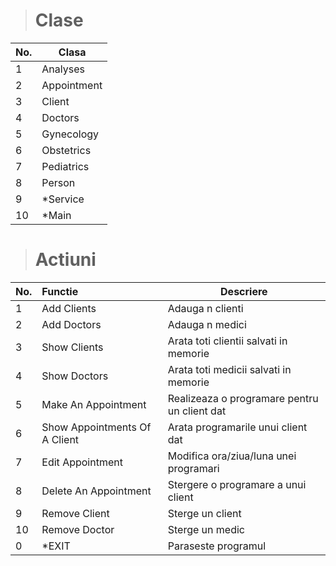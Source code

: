 > # Clase

 | No.  | Clasa        | 
 | :--- |     ----     | 
 | 1    | Analyses     |
 | 2    | Appointment  | 
 | 3    | Client       |
 | 4    | Doctors      |
 | 5    | Gynecology   |
 | 6    | Obstetrics   |
 | 7    | Pediatrics   |
 | 8    | Person       |
 | 9    | *Service     |
 | 10   | *Main        | 


> # Actiuni

 | No.  | Functie                        | Descriere                                     |
 | :--- |    :----                       |         ---                                   |
 | 1    | Add Clients                    | Adauga n clienti                              |
 | 2    | Add Doctors                    | Adauga n medici                               |
 | 3    | Show Clients                   | Arata toti clientii salvati in memorie        |
 | 4    | Show Doctors                   | Arata toti medicii salvati in memorie         |
 | 5    | Make An Appointment            | Realizeaza o programare pentru un client dat  |
 | 6    | Show Appointments Of A Client  | Arata programarile unui client dat            |
 | 7    | Edit Appointment               | Modifica ora/ziua/luna unei programari        |
 | 8    | Delete An Appointment          | Stergere o programare a unui client           |
 | 9    | Remove Client                  | Sterge un client                              |
 | 10   | Remove Doctor                  | Sterge un medic                               |
 | 0    | *EXIT                          | Paraseste programul                           |